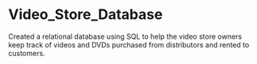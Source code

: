# Video_Store_Database

Created a relational database using SQL to help the video store owners keep track of videos and DVDs purchased from distributors and rented to customers.
